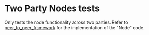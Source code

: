 # Two Party Nodes tests

Only tests the node functionality across two parties. Refer
to [peer_to_peer_framework](../../src/peer_to_peer_framework) for the implementation of the "Node" code.